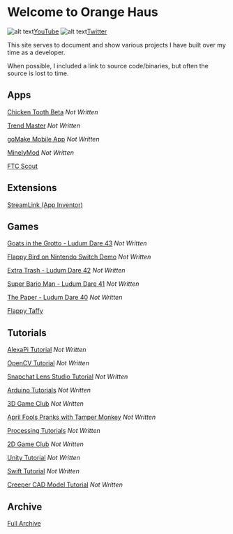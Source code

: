 # Welcome to Orange Haus
![alt text](https://orange.haus/images/youtube.png "YouTube Logo")[YouTube](https://www.youtube.com/orangehaus)   ![alt text](https://orange.haus/images/twitter.png "Twitter Logo")[Twitter](https://twitter.com/jacobbashista)

This site serves to document and show various projects I have built over my time as a developer.

When possible, I included a link to source code/binaries, but often the source is lost to time.

## Apps

[Chicken Tooth Beta]() *Not Written*

[Trend Master]() *Not Written*

[goMake Mobile App]() *Not Written*

[MinelyMod]() *Not Written*

[FTC Scout](https://orange.haus/ftcscout)

## Extensions

[StreamLink (App Inventor)](https://orange.haus/streamlink)

## Games

[Goats in the Grotto - Ludum Dare 43]() *Not Written*

[Flappy Bird on Nintendo Switch Demo]() *Not Written*

[Extra Trash - Ludum Dare 42]() *Not Written*

[Super Bario Man - Ludum Dare 41]() *Not Written*

[The Paper - Ludum Dare 40]() *Not Written*

[Flappy Taffy](https://orange.haus/flappytaffy)

## Tutorials

[AlexaPi Tutorial]() *Not Written*

[OpenCV Tutorial]() *Not Written*

[Snapchat Lens Studio Tutorial]() *Not Written*

[Arduino Tutorials]() *Not Written*

[3D Game Club]() *Not Written*

[April Fools Pranks with Tamper Monkey]() *Not Written*

[Processing Tutorials]() *Not Written*

[2D Game Club]() *Not Written*

[Unity Tutorial]() *Not Written*

[Swift Tutorial]() *Not Written*

[Creeper CAD Model Tutorial]() *Not Written*

## Archive

[Full Archive](https://orange.haus/archive)